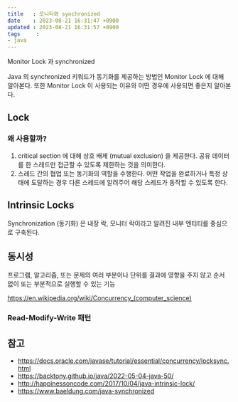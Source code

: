 ```yaml
---
title   : 모니터와 synchronized
date    : 2023-08-21 16:31:47 +0900
updated : 2023-08-21 16:31:57 +0900
tags     : 
- java
---
```


Monitor Lock 과 synchronized

Java 의 synchronized 키워드가 동기화를 제공하는 방법인 Monitor Lock 에 대해 알아본다. 또한 Monitor Lock 이 사용되는 이유와 어떤 경우에 사용되면 좋은지 알아본다.

## Lock

### 왜 사용할까?

1. critical section 에 대해 상호 배제 (mutual exclusion) 을 제공한다. 공유 데이터를 한 스레드만 접근할 수 있도록 제한하는 것을 의미한다.
2. 스레드 간의 협업 또는 동기화의 역할을 수행한다. 어떤 작업을 완료하거나 특정 상태에 도달하는 경우 다른 스레드에 알려주어 해당 스레드가 동작할 수 있도록 한다.



## Intrinsic Locks

Synchronization (동기화) 은 내장 락, 모니터 락이라고 알려진 내부 엔티티를 중심으로 구축된다.

## 동시성

프로그램, 알고리즘, 또는 문제의 여러 부분이나 단위를 결과에 영향을 주지 않고 순서 없이 또는 부분적으로 실행할 수 있는 기능

https://en.wikipedia.org/wiki/Concurrency_(computer_science)

### Read-Modify-Write 패턴

## 참고

- https://docs.oracle.com/javase/tutorial/essential/concurrency/locksync.html
- https://backtony.github.io/java/2022-05-04-java-50/
- http://happinessoncode.com/2017/10/04/java-intrinsic-lock/
- https://www.baeldung.com/java-synchronized